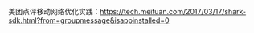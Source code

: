 美团点评移动网络优化实践：https://tech.meituan.com/2017/03/17/shark-sdk.html?from=groupmessage&isappinstalled=0

